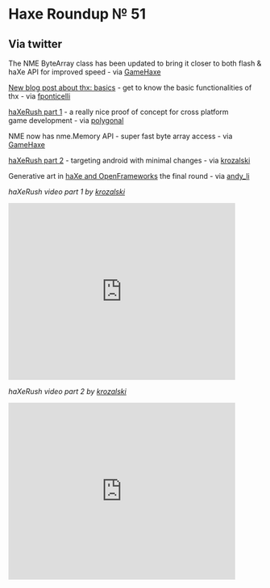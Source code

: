 [_template]: ../templates/roundup.html
# Haxe Roundup № 51

## Via twitter
The NME ByteArray class has been updated to bring it closer to both flash &amp; haXe API for improved speed - via [GameHaxe][link 1]

[New blog post about thx: basics][link 2] - get to know the basic functionalities of thx - via [fponticelli][link 3]

[haXeRush part 1][link 4] - a really nice proof of concept for cross platform game development - via [polygonal][link 5]

NME now has nme.Memory API - super fast byte array access - via [GameHaxe][link 6]

[haXeRush part 2][link 7] - targeting android with minimal changes - via [krozalski][link 8]

Generative art in [haXe and OpenFrameworks][link 9] the final round - via [andy_li][link 10]

*haXeRush video part 1 by [krozalski][link 11]*

<iframe frameborder="0" height="350" width="450" src="http://player.vimeo.com/video/25365746?portrait=0"></iframe>

*haXeRush video part 2 by [krozalski][link 12]*

<iframe frameborder="0" height="350" width="450" src="http://player.vimeo.com/video/25466437?title=0&amp;byline=0&amp;portrait=0"></iframe>

[link 1]: https://www.twitter.com/#!/GameHaxe "@GameHaxe"
[link 2]: http://www.weblob.net/2011/thx-basics/ "thx basics"
[link 3]: https://www.twitter.com/#!/fponticelli "@fponticelli"
[link 4]: http://blog.krozalski.com/?p=77 "haXeRush part 1"
[link 5]: https://www.twitter.com/#!/polygonal "@polygonal"
[link 6]: https://www.twitter.com/#!/GameHaxe "@GameHaxe"
[link 7]: http://blog.krozalski.com/?p=91 "haXeRush part 2"
[link 8]: https://www.twitter.com/#!/krozalski "@krozalski"
[link 9]: http://blog.onthewings.net/2011/06/24/generative-art-in-haxe-and-openframeworks-final-round-showcasing-in-playful-media-2011/ "Generative art in haXe and OpenFrameworks the final round"
[link 10]: https://www.twitter.com/#!/andy_li "@andy_li"
[link 11]: https://www.twitter.com/#!/krozalski "@krozalski"
[link 12]: https://www.twitter.com/#!/krozalski "@krozalski"


